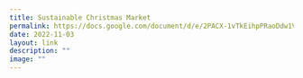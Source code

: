 ```yaml
---
title: Sustainable Christmas Market
permalink: https://docs.google.com/document/d/e/2PACX-1vTkEihpPRaoDdw1Vc6iUqzIf3ehxiXnDv6NUv0o99BumJArbrSIZihqhEFTNRtm8QWvsuLOlhKmWWOw/pub
date: 2022-11-03
layout: link
description: ""
image: ""
---
```


